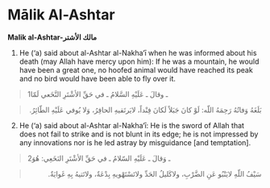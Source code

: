 Mālik Al-Ashtar
===============

**Malik al-Ashtar-مالك الأشتر**

1. He (‘a) said about al-Ashtar al-Nakha‘ī when he was informed about
his death (may Allah have mercy upon him): If he was a mountain, he
would have been a great one, no hoofed animal would have reached its
peak and no bird would have been able to fly over it.

> 1ـ وقالَ ـ عَلَيْهِ السَّلامُ ـ في حَقِّ الأشْتَرِ النَّخَعي لَمّا
<blockquote dir="rtl">
  <p>
بَلَغَهُ وَفاتُهُ رَحِمَهُ اللّه: لَوْ كانَ جَبَلاً لَكانَ فِنْداً،
لايَرتَقيهِ الحافِرُ، وَلا يُوفي عَلَيْهِ الطّائِرُ.
  </p>
</blockquote>

2. He (‘a) said about al-Ashtar al-Nakha‘ī: He is the sword of Allah
that does not fail to strike and is not blunt in its edge; he is not
impressed by any innovations nor is he led astray by misguidance [and
temptation].

> 2ـ وَقالَ ـ عَلَيْهِ السّلامُ ـ في حَقِّ الأشْتَرِ النَخَعِي: هُوَ
<blockquote dir="rtl">
  <p>
سَيْفُ اللّهِ لايَنْبُو عَنِ الضَّرْبِ، ولاكَليلُ الحَدِّ
ولاتَسْتَهْويهِ بِدْعَةٌ، ولاتَتيهُ بِهِ غَوايَةٌ.
  </p>
</blockquote>


